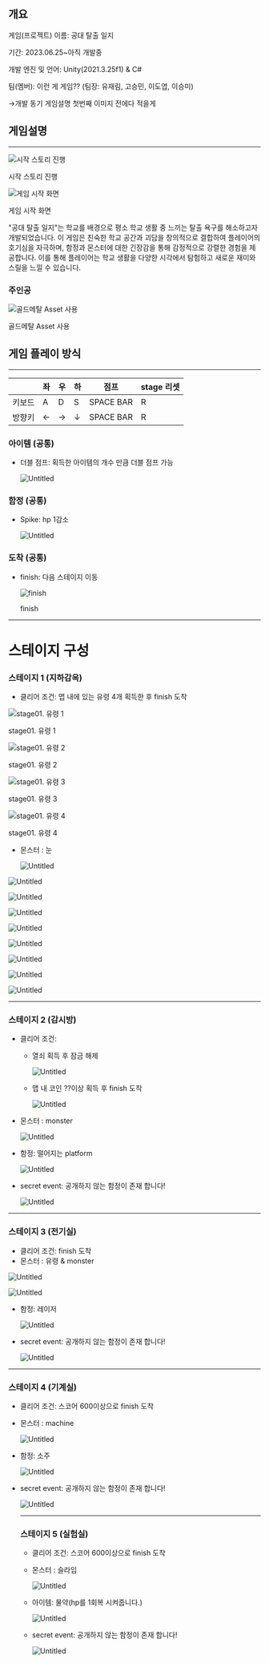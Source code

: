 ## 개요

게임(프로젝트) 이름: 공대 탈출 일지

기간: 2023.06.25~아직 개발중 

개발 엔진 및 언어: Unity(2021.3.25f1) & C# 

팀(멤버): 이런 게 게임?? (팀장: 유재림, 고승민, 이도엽, 이승미)

→개발 동기 게임설명 첫번째 이미지 전에다 적을게

## 게임설명

---

![시작 스토리 진행](./Images/kal_intro.png)

시작 스토리 진행

![게임 시작 화면](./Images/kal_roby.png)

게임 시작 화면

"공대 탈출 일지"는 학교를 배경으로 평소 학교 생활 중 느끼는 탈출 욕구를 해소하고자 개발되었습니다. 이 게임은 친숙한 학교 공간과 괴담을 창의적으로 결합하여 플레이어의 호기심을 자극하며, 함정과 몬스터에 대한 긴장감을 통해 감정적으로 강렬한 경험을 제공합니다. 이를 통해 플레이어는 학교 생활을 다양한 시각에서 탐험하고 새로운 재미와 스릴을 느낄 수 있습니다.

### 주인공

![골드메탈 Asset 사용](./Images/kal_stage01_character.png)

골드메탈 Asset 사용

## 게임 플레이 방식

---

|  | 좌 | 우 | 하 | 점프 | stage 리셋 |
| --- | --- | --- | --- | --- | --- |
| 키보드 | A | D | S | SPACE BAR | R |
| 방향키 | ← | → | ↓ | SPACE BAR | R |

### 아이템 (공통)

- 더블 점프: 획득한 아이템의 개수 만큼 더블 점프 가능
    
    ![Untitled](%E1%84%8E%E1%85%AC%E1%84%8C%E1%85%A9%E1%86%BC%20%E1%84%92%E1%85%AC%E1%84%8B%E1%85%B4%20!%20(%2009%2009%20)%205b2b2a015f66458fbe947cedf843b6ef/Untitled%206.png)
    

### 함정 (공통)

- Spike: hp 1감소
    
    ![Untitled](%E1%84%8E%E1%85%AC%E1%84%8C%E1%85%A9%E1%86%BC%20%E1%84%92%E1%85%AC%E1%84%8B%E1%85%B4%20!%20(%2009%2009%20)%205b2b2a015f66458fbe947cedf843b6ef/Untitled%207.png)
    

### 도착 (공통)

- finish: 다음 스테이지 이동
    
    ![finish](%E1%84%8E%E1%85%AC%E1%84%8C%E1%85%A9%E1%86%BC%20%E1%84%92%E1%85%AC%E1%84%8B%E1%85%B4%20!%20(%2009%2009%20)%205b2b2a015f66458fbe947cedf843b6ef/Untitled%208.png)
    
    finish
    

---
# 스테이지 구성 

### 스테이지 1 (지하감옥)

- 클리어 조건: 맵 내에 있는 유령 4개 획득한 후 finish 도착

![stage01. 유령 1](%E1%84%8E%E1%85%AC%E1%84%8C%E1%85%A9%E1%86%BC%20%E1%84%92%E1%85%AC%E1%84%8B%E1%85%B4%20!%20(%2009%2009%20)%205b2b2a015f66458fbe947cedf843b6ef/Untitled%209.png)

stage01. 유령 1

![stage01. 유령 2](%E1%84%8E%E1%85%AC%E1%84%8C%E1%85%A9%E1%86%BC%20%E1%84%92%E1%85%AC%E1%84%8B%E1%85%B4%20!%20(%2009%2009%20)%205b2b2a015f66458fbe947cedf843b6ef/Untitled%2010.png)

stage01. 유령 2

![stage01. 유령 3](%E1%84%8E%E1%85%AC%E1%84%8C%E1%85%A9%E1%86%BC%20%E1%84%92%E1%85%AC%E1%84%8B%E1%85%B4%20!%20(%2009%2009%20)%205b2b2a015f66458fbe947cedf843b6ef/Untitled%2011.png)

stage01. 유령 3

![stage01. 유령 4](%E1%84%8E%E1%85%AC%E1%84%8C%E1%85%A9%E1%86%BC%20%E1%84%92%E1%85%AC%E1%84%8B%E1%85%B4%20!%20(%2009%2009%20)%205b2b2a015f66458fbe947cedf843b6ef/Untitled%2012.png)

stage01. 유령 4

- 몬스터 : 눈
    
    ![Untitled](%E1%84%8E%E1%85%AC%E1%84%8C%E1%85%A9%E1%86%BC%20%E1%84%92%E1%85%AC%E1%84%8B%E1%85%B4%20!%20(%2009%2009%20)%205b2b2a015f66458fbe947cedf843b6ef/Untitled%2013.png)
    

![Untitled](%E1%84%8E%E1%85%AC%E1%84%8C%E1%85%A9%E1%86%BC%20%E1%84%92%E1%85%AC%E1%84%8B%E1%85%B4%20!%20(%2009%2009%20)%205b2b2a015f66458fbe947cedf843b6ef/Untitled%2014.png)

![Untitled](%E1%84%8E%E1%85%AC%E1%84%8C%E1%85%A9%E1%86%BC%20%E1%84%92%E1%85%AC%E1%84%8B%E1%85%B4%20!%20(%2009%2009%20)%205b2b2a015f66458fbe947cedf843b6ef/Untitled%2015.png)

![Untitled](%E1%84%8E%E1%85%AC%E1%84%8C%E1%85%A9%E1%86%BC%20%E1%84%92%E1%85%AC%E1%84%8B%E1%85%B4%20!%20(%2009%2009%20)%205b2b2a015f66458fbe947cedf843b6ef/Untitled%2016.png)

![Untitled](%E1%84%8E%E1%85%AC%E1%84%8C%E1%85%A9%E1%86%BC%20%E1%84%92%E1%85%AC%E1%84%8B%E1%85%B4%20!%20(%2009%2009%20)%205b2b2a015f66458fbe947cedf843b6ef/Untitled%2017.png)

![Untitled](%E1%84%8E%E1%85%AC%E1%84%8C%E1%85%A9%E1%86%BC%20%E1%84%92%E1%85%AC%E1%84%8B%E1%85%B4%20!%20(%2009%2009%20)%205b2b2a015f66458fbe947cedf843b6ef/Untitled%2018.png)

![Untitled](%E1%84%8E%E1%85%AC%E1%84%8C%E1%85%A9%E1%86%BC%20%E1%84%92%E1%85%AC%E1%84%8B%E1%85%B4%20!%20(%2009%2009%20)%205b2b2a015f66458fbe947cedf843b6ef/Untitled%2019.png)

![Untitled](%E1%84%8E%E1%85%AC%E1%84%8C%E1%85%A9%E1%86%BC%20%E1%84%92%E1%85%AC%E1%84%8B%E1%85%B4%20!%20(%2009%2009%20)%205b2b2a015f66458fbe947cedf843b6ef/Untitled%2020.png)

![Untitled](%E1%84%8E%E1%85%AC%E1%84%8C%E1%85%A9%E1%86%BC%20%E1%84%92%E1%85%AC%E1%84%8B%E1%85%B4%20!%20(%2009%2009%20)%205b2b2a015f66458fbe947cedf843b6ef/Untitled%2021.png)

---

### 스테이지 2 (감시방)

- 클리어 조건:
    - 열쇠 획득 후 잠금 해제
        
        ![Untitled](%E1%84%8E%E1%85%AC%E1%84%8C%E1%85%A9%E1%86%BC%20%E1%84%92%E1%85%AC%E1%84%8B%E1%85%B4%20!%20(%2009%2009%20)%205b2b2a015f66458fbe947cedf843b6ef/Untitled%2022.png)
        
    - 맵 내 코인 ??이상 획득 후 finish 도착
        
        ![Untitled](%E1%84%8E%E1%85%AC%E1%84%8C%E1%85%A9%E1%86%BC%20%E1%84%92%E1%85%AC%E1%84%8B%E1%85%B4%20!%20(%2009%2009%20)%205b2b2a015f66458fbe947cedf843b6ef/Untitled%2023.png)
        
- 몬스터 : monster
    
    ![Untitled](%E1%84%8E%E1%85%AC%E1%84%8C%E1%85%A9%E1%86%BC%20%E1%84%92%E1%85%AC%E1%84%8B%E1%85%B4%20!%20(%2009%2009%20)%205b2b2a015f66458fbe947cedf843b6ef/Untitled%2024.png)
    
- 함정: 떨어지는 platform
    
    ![Untitled](%E1%84%8E%E1%85%AC%E1%84%8C%E1%85%A9%E1%86%BC%20%E1%84%92%E1%85%AC%E1%84%8B%E1%85%B4%20!%20(%2009%2009%20)%205b2b2a015f66458fbe947cedf843b6ef/Untitled%2025.png)
    

- secret event: 공개하지 않는 함정이 존재 합니다!
    
    ![Untitled](%E1%84%8E%E1%85%AC%E1%84%8C%E1%85%A9%E1%86%BC%20%E1%84%92%E1%85%AC%E1%84%8B%E1%85%B4%20!%20(%2009%2009%20)%205b2b2a015f66458fbe947cedf843b6ef/Untitled%2026.png)
    

---

### 스테이지 3 (전기실)

- 클리어 조건:  finish 도착
- 몬스터 : 유령 & monster

![Untitled](%E1%84%8E%E1%85%AC%E1%84%8C%E1%85%A9%E1%86%BC%20%E1%84%92%E1%85%AC%E1%84%8B%E1%85%B4%20!%20(%2009%2009%20)%205b2b2a015f66458fbe947cedf843b6ef/Untitled%2027.png)

![Untitled](%E1%84%8E%E1%85%AC%E1%84%8C%E1%85%A9%E1%86%BC%20%E1%84%92%E1%85%AC%E1%84%8B%E1%85%B4%20!%20(%2009%2009%20)%205b2b2a015f66458fbe947cedf843b6ef/Untitled%2024.png)

- 함정: 레이저
    
    ![Untitled](%E1%84%8E%E1%85%AC%E1%84%8C%E1%85%A9%E1%86%BC%20%E1%84%92%E1%85%AC%E1%84%8B%E1%85%B4%20!%20(%2009%2009%20)%205b2b2a015f66458fbe947cedf843b6ef/Untitled%2028.png)
    
- secret event: 공개하지 않는 함정이 존재 합니다!
    
    ![Untitled](%E1%84%8E%E1%85%AC%E1%84%8C%E1%85%A9%E1%86%BC%20%E1%84%92%E1%85%AC%E1%84%8B%E1%85%B4%20!%20(%2009%2009%20)%205b2b2a015f66458fbe947cedf843b6ef/Untitled%2026.png)
    

---

### 스테이지 4 (기계실)

- 클리어 조건:  스코어 600이상으로 finish 도착
- 몬스터 : machine
    
    ![Untitled](%E1%84%8E%E1%85%AC%E1%84%8C%E1%85%A9%E1%86%BC%20%E1%84%92%E1%85%AC%E1%84%8B%E1%85%B4%20!%20(%2009%2009%20)%205b2b2a015f66458fbe947cedf843b6ef/Untitled%2029.png)
    
- 함정: 소주
    
    ![Untitled](%E1%84%8E%E1%85%AC%E1%84%8C%E1%85%A9%E1%86%BC%20%E1%84%92%E1%85%AC%E1%84%8B%E1%85%B4%20!%20(%2009%2009%20)%205b2b2a015f66458fbe947cedf843b6ef/Untitled%2030.png)
    
- secret event: 공개하지 않는 함정이 존재 합니다!
    
    ![Untitled](%E1%84%8E%E1%85%AC%E1%84%8C%E1%85%A9%E1%86%BC%20%E1%84%92%E1%85%AC%E1%84%8B%E1%85%B4%20!%20(%2009%2009%20)%205b2b2a015f66458fbe947cedf843b6ef/Untitled%2026.png)
    
    ---
    
    ### 스테이지 5 (실험실)
    
    - 클리어 조건:  스코어 600이상으로 finish 도착
    - 몬스터 : 슬라임
        
        ![Untitled](%E1%84%8E%E1%85%AC%E1%84%8C%E1%85%A9%E1%86%BC%20%E1%84%92%E1%85%AC%E1%84%8B%E1%85%B4%20!%20(%2009%2009%20)%205b2b2a015f66458fbe947cedf843b6ef/Untitled%2031.png)
        
    - 아이템: 물약(hp를 1회복 시켜줍니다.)
        
        ![Untitled](%E1%84%8E%E1%85%AC%E1%84%8C%E1%85%A9%E1%86%BC%20%E1%84%92%E1%85%AC%E1%84%8B%E1%85%B4%20!%20(%2009%2009%20)%205b2b2a015f66458fbe947cedf843b6ef/Untitled%2032.png)
        
    - secret event: 공개하지 않는 함정이 존재 합니다!
        
        ![Untitled](%E1%84%8E%E1%85%AC%E1%84%8C%E1%85%A9%E1%86%BC%20%E1%84%92%E1%85%AC%E1%84%8B%E1%85%B4%20!%20(%2009%2009%20)%205b2b2a015f66458fbe947cedf843b6ef/Untitled%2026.png)
        


